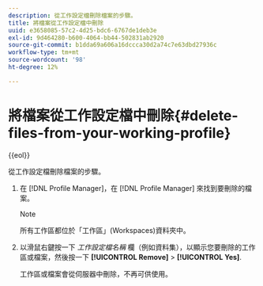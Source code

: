 ```yaml
---
description: 從工作設定檔刪除檔案的步驟。
title: 將檔案從工作設定檔中刪除
uuid: e3658085-57c2-4d25-bdc6-6767de1deb3e
exl-id: 9d464280-b600-4064-bb44-502831ab2920
source-git-commit: b1dda69a606a16dccca30d2a74c7e63dbd27936c
workflow-type: tm+mt
source-wordcount: '98'
ht-degree: 12%

---
```


# 將檔案從工作設定檔中刪除{#delete-files-from-your-working-profile}

{{eol}}

從工作設定檔刪除檔案的步驟。

1. 在 [!DNL Profile Manager]，在 [!DNL Profile Manager] 來找到要刪除的檔案。

   >[!NOTE]
   >
   >所有工作區都位於「工作區」(Workspaces)資料夾中。

1. 以滑鼠右鍵按一下 *工作設定檔名稱* 欄（例如資料集），以顯示您要刪除的工作區或檔案，然後按一下 **[!UICONTROL Remove]** > **[!UICONTROL Yes]**.

   工作區或檔案會從伺服器中刪除，不再可供使用。
